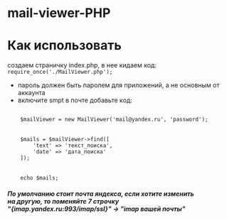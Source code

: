 ﻿# mail-viewer-PHP

<h1>Как использовать</h1>
создаем страничку index.php, в нее кидаем код: </br>
<code>require_once('./MailViewer.php');</code>

- пароль должен быть паролем для приложений, а не основным от аккаунта
- включите smpt в почте
добавьте код:<br/>
<code>
    $mailViewer = new MailViewer('mail@yandex.ru', 'password');
</code>
<br/>
<code>
    $mails = $mailViewer->find([
        'text' => 'текст_поиска',
        'date' => 'дата_поиска'
    ]);
</code>
<br/>
<code>
    echo $mails;
</code>


<h5>
    По умолчанию стоит почта яндекса, если хотите изменить<br/>
    на другую, то поменяйте 7 строчку<br/>
    "{imap.yandex.ru:993/imap/ssl}" -> "imap вашей почты"
</h5>

